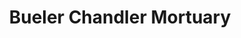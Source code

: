 ---
title: "Bueler Chandler Mortuary"
url: /chandler/bueler-chandler-mortuary/
shop: funeral directors
---